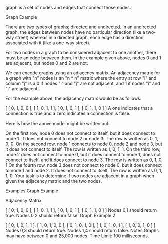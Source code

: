  graph is a set of nodes and edges that connect those nodes.

Graph Example

There are two types of graphs; directed and undirected. In an undirected graph, the edges between nodes have no particular direction (like a two-way street) whereas in a directed graph, each edge has a direction associated with it (like a one-way street).

For two nodes in a graph to be considered adjacent to one another, there must be an edge between them. In the example given above, nodes 0 and 1 are adjacent, but nodes 0 and 2 are not.

We can encode graphs using an adjacency matrix. An adjacency matrix for a graph with "n" nodes is an "n * n" matrix where the entry at row "i" and column "j" is a 0 if nodes "i" and "j" are not adjacent, and 1 if nodes "i" and "j" are adjacent.

For the example above, the adjacency matrix would be as follows:

[
  [ 0, 1, 0, 0 ],
  [ 1, 0, 1, 1 ],
  [ 0, 1, 0, 1 ],
  [ 0, 1, 1, 0 ]
]
A one indicates that a connection is true and a zero indicates a connection is false.

Here is how the above model might be written out:

On the first row, node 0 does not connect to itself, but it does connect to node 1. It does not connect to node 2 or node 3. The row is written as 0, 1, 0, 0.
On the second row, node 1 connects to node 0, node 2 and node 3, but it does not connect to itself. The row is written as 1, 0, 1, 1.
On the third row, node 2 does not connect to node 0, but it does connect to node 1, does not connect to itself, and it does connect to node 3. The row is written as 0, 1, 0, 1
On the fourth row, node 3 does not connect to node 0, but it does connect to node 1 and node 2. It does not connect to itself. The row is written as 0, 1, 1, 0.
Your task is to determine if two nodes are adjacent in a graph when given the adjacency matrix and the two nodes.

Examples
Graph Example

Adjacency Matrix:

[
  [ 0, 1, 0, 0 ],
  [ 1, 0, 1, 1 ],
  [ 0, 1, 0, 1 ],
  [ 0, 1, 1, 0 ]
]
Nodes 0,1 should return true.
Nodes 0,2 should return false.
Graph Example 2

[
  [ 0, 1, 0, 1, 1 ],
  [ 1, 0, 1, 0, 0 ],
  [ 0, 1, 0, 1, 0 ],
  [ 1, 0, 1, 0, 1 ],
  [ 1, 0, 0, 1, 0 ]
]
Nodes 0,3 should return true.
Nodes 1,4 should return false.
Notes
Graphs may have between 0 and 25,000 nodes.
Time Limit: 100 milliseconds.